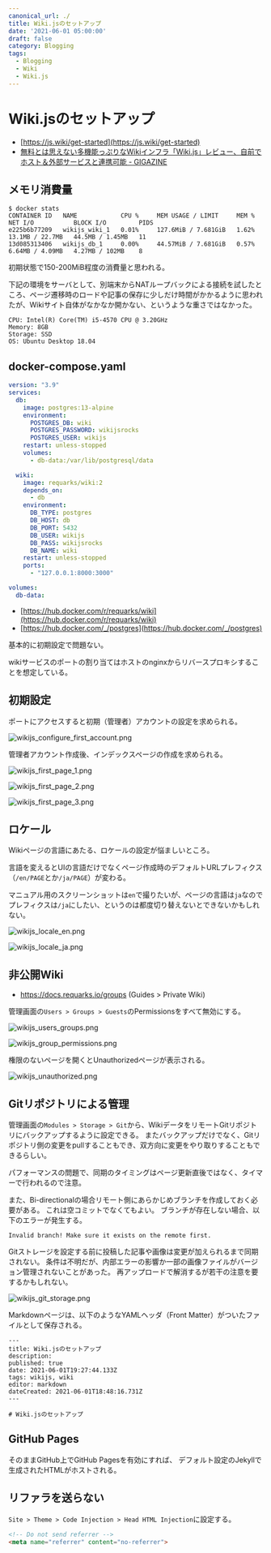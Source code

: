 ```yaml
---
canonical_url: ./
title: Wiki.jsのセットアップ
date: '2021-06-01 05:00:00'
draft: false
category: Blogging
tags:
  - Blogging
  - Wiki
  - Wiki.js
---
```


# Wiki.jsのセットアップ

- [https://js.wiki/get-started](https://js.wiki/get-started)
- [無料とは思えない多機能っぷりなWikiインフラ「Wiki.js」レビュー、自前でホスト＆外部サービスと連携可能 - GIGAZINE](https://gigazine.net/news/20201003-wiki-js/)

## メモリ消費量

```shell
$ docker stats
CONTAINER ID   NAME            CPU %     MEM USAGE / LIMIT     MEM %     NET I/O           BLOCK I/O         PIDS
e225b6b77209   wikijs_wiki_1   0.01%     127.6MiB / 7.681GiB   1.62%     13.1MB / 22.7MB   44.5MB / 1.45MB   11
13d085313406   wikijs_db_1     0.00%     44.57MiB / 7.681GiB   0.57%     6.64MB / 4.09MB   4.27MB / 102MB    8
```

初期状態で150-200MiB程度の消費量と思われる。

下記の環境をサーバとして、別端末からNATループバックによる接続を試したところ、ページ遷移時のロードや記事の保存に少しだけ時間がかかるように思われたが、Wikiサイト自体がなかなか開かない、というような重さではなかった。

```plain
CPU: Intel(R) Core(TM) i5-4570 CPU @ 3.20GHz
Memory: 8GB
Storage: SSD
OS: Ubuntu Desktop 18.04
```

## docker-compose.yaml

```yaml
version: "3.9"
services:
  db:
    image: postgres:13-alpine
    environment:
      POSTGRES_DB: wiki
      POSTGRES_PASSWORD: wikijsrocks
      POSTGRES_USER: wikijs
    restart: unless-stopped
    volumes:
      - db-data:/var/lib/postgresql/data

  wiki:
    image: requarks/wiki:2
    depends_on:
      - db
    environment:
      DB_TYPE: postgres
      DB_HOST: db
      DB_PORT: 5432
      DB_USER: wikijs
      DB_PASS: wikijsrocks
      DB_NAME: wiki
    restart: unless-stopped
    ports:
      - "127.0.0.1:8000:3000"

volumes:
  db-data:
```

- [https://hub.docker.com/r/requarks/wiki](https://hub.docker.com/r/requarks/wiki)
- [https://hub.docker.com/_/postgres](https://hub.docker.com/_/postgres)

基本的に初期設定で問題ない。

wikiサービスのポートの割り当てはホストのnginxからリバースプロキシすることを想定している。


## 初期設定
ポートにアクセスすると初期（管理者）アカウントの設定を求められる。

![wikijs_configure_first_account.png](images/wikijs_configure_first_account.png)

管理者アカウント作成後、インデックスページの作成を求められる。

![wikijs_first_page_1.png](images/wikijs_first_page_1.png)

![wikijs_first_page_2.png](images/wikijs_first_page_2.png)

![wikijs_first_page_3.png](images/wikijs_first_page_3.png)

## ロケール
Wikiページの言語にあたる、ロケールの設定が悩ましいところ。

言語を変えるとUIの言語だけでなくページ作成時のデフォルトURLプレフィクス（`/en/PAGE`とか`/ja/PAGE`）が変わる。

マニュアル用のスクリーンショットは`en`で撮りたいが、ページの言語は`ja`なのでプレフィクスは`/ja`にしたい、というのは都度切り替えないとできないかもしれない。

![wikijs_locale_en.png](images/wikijs_locale_en.png)

![wikijs_locale_ja.png](images/wikijs_locale_ja.png)


## 非公開Wiki
- https://docs.requarks.io/groups (Guides > Private Wiki)

管理画面の`Users > Groups > Guests`のPermissionsをすべて無効にする。

![wikijs_users_groups.png](images/wikijs_users_groups.png)

![wikijs_group_permissions.png](images/wikijs_group_permissions.png)


権限のないページを開くとUnauthorizedページが表示される。

![wikijs_unauthorized.png](images/wikijs_unauthorized.png)


## Gitリポジトリによる管理

管理画面の`Modules > Storage > Git`から、WikiデータをリモートGitリポジトリにバックアップするように設定できる。
またバックアップだけでなく、Gitリポジトリ側の変更をpullすることもでき、双方向に変更をやり取りすることもできるらしい。

パフォーマンスの問題で、同期のタイミングはページ更新直後ではなく、タイマーで行われるので注意。

また、Bi-directionalの場合リモート側にあらかじめブランチを作成しておく必要がある。
これは空コミットでなくてもよい。
ブランチが存在しない場合、以下のエラーが発生する。

```
Invalid branch! Make sure it exists on the remote first.
```

Gitストレージを設定する前に投稿した記事や画像は変更が加えられるまで同期されない。
条件は不明だが、内部エラーの影響か一部の画像ファイルがバージョン管理されないことがあった。
再アップロードで解消するが若干の注意を要するかもしれない。

![wikijs_git_storage.png](images/wikijs_git_storage.png)


Markdownページは、以下のようなYAMLヘッダ（Front Matter）がついたファイルとして保存される。

```plain
---
title: Wiki.jsのセットアップ
description:
published: true
date: 2021-06-01T19:27:44.133Z
tags: wikijs, wiki
editor: markdown
dateCreated: 2021-06-01T18:48:16.731Z
---

# Wiki.jsのセットアップ

```

## GitHub Pages

そのままGitHub上でGitHub Pagesを有効にすれば、
デフォルト設定のJekyllで生成されたHTMLがホストされる。


## リファラを送らない

`Site > Theme > Code Injection > Head HTML Injection`に設定する。

```html
<!-- Do not send referrer -->
<meta name="referrer" content="no-referrer">
```
